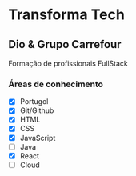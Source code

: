 # Transforma Tech
## Dio & Grupo Carrefour
Formação de profissionais FullStack

### Áreas de conhecimento

- [x] Portugol
- [x] Git/Github
- [x] HTML
- [x] CSS
- [x] JavaScript
- [ ] Java
- [x] React
- [ ] Cloud 
